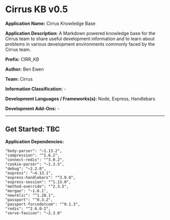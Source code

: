 # Cirrus KB v0.5

**Application Name:** Cirrus Knowledge Base

**Application Description:** A Markdown powered knowledge base for the Cirrus team to share useful development information and to learn about problems in various development environments commonly faced by the Cirrus team.

**Prefix:** CIRR_KB

**Author:** Ben Ewen

**Team:** Cirrus

**Information Classification:** -

**Development Languages / Frameworks(s):** Node, Express, Handlebars

**Development Add-Ons:** -

---

**Get Started:**
 TBC
---

**Application Dependencies:**

    "body-parser": "~1.13.2",
    "compression": "^1.6.2",
    "connect-redis": "^3.0.2",
    "cookie-parser": "~1.3.5",
    "debug": "~2.2.0",
    "express": "~4.13.1",
    "express-handlebars": "^3.0.0",
    "express-session": "^1.13.0",
    "method-override": "^2.3.5",
    "morgan": "~1.6.1",
    "newrelic": "^1.28.1",
    "passport": "^0.3.2",
    "passport-forcedotcom": "^0.1.3",
    "redis": "^2.6.0-2",
    "serve-favicon": "~2.3.0"
